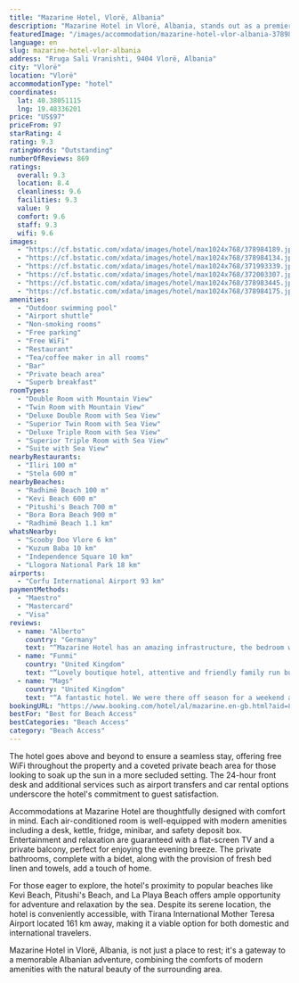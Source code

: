 ```yaml
---
title: "Mazarine Hotel, Vlorë, Albania"
description: "Mazarine Hotel in Vlorë, Albania, stands out as a premier destination for travelers seeking both relaxation and adventure."
featuredImage: "/images/accommodation/mazarine-hotel-vlor-albania-378984189.jpg"
language: en
slug: mazarine-hotel-vlor-albania
address: "Rruga Sali Vranishti, 9404 Vlorë, Albania"
city: "Vlorë"
location: "Vlorë"
accommodationType: "hotel"
coordinates:
  lat: 40.38051115
  lng: 19.48336201
price: "US$97"
priceFrom: 97
starRating: 4
rating: 9.3
ratingWords: "Outstanding"
numberOfReviews: 869
ratings:
  overall: 9.3
  location: 8.4
  cleanliness: 9.6
  facilities: 9.3
  value: 9
  comfort: 9.6
  staff: 9.3
  wifi: 9.6
images:
  - "https://cf.bstatic.com/xdata/images/hotel/max1024x768/378984189.jpg?k=b320f3edd9cd8ba252beab4310ebb0ebd1b909ceca11e677996cd4deba710dc7&o=&hp=1"
  - "https://cf.bstatic.com/xdata/images/hotel/max1024x768/378984134.jpg?k=7f7c13a996b59a1619693b5f16a246eed6c5fe7427d773671230b8da396fec9d&o=&hp=1"
  - "https://cf.bstatic.com/xdata/images/hotel/max1024x768/371993339.jpg?k=1b218e67ca64ce248612d7299c49e21ec127bcf994d6b335e92f4229e723298f&o=&hp=1"
  - "https://cf.bstatic.com/xdata/images/hotel/max1024x768/372003307.jpg?k=12840f4f815e8f12992d62c7d724da0a5c49bee85aa53c840bafb3fbca8ec1b1&o=&hp=1"
  - "https://cf.bstatic.com/xdata/images/hotel/max1024x768/378983445.jpg?k=4f9fa9b6bf1826f6735ce89282b923915a69cc1eed47be455b41b09c6ada059c&o=&hp=1"
  - "https://cf.bstatic.com/xdata/images/hotel/max1024x768/378984175.jpg?k=7f19f3644cb81137b65abff65daaca1fea18c542685ce83a6b89721c168250d6&o=&hp=1"
amenities:
  - "Outdoor swimming pool"
  - "Airport shuttle"
  - "Non-smoking rooms"
  - "Free parking"
  - "Free WiFi"
  - "Restaurant"
  - "Tea/coffee maker in all rooms"
  - "Bar"
  - "Private beach area"
  - "Superb breakfast"
roomTypes:
  - "Double Room with Mountain View"
  - "Twin Room with Mountain View"
  - "Deluxe Double Room with Sea View"
  - "Superior Twin Room with Sea View"
  - "Deluxe Triple Room with Sea View"
  - "Superior Triple Room with Sea View"
  - "Suite with Sea View"
nearbyRestaurants:
  - "Iliri 100 m"
  - "Stela 600 m"
nearbyBeaches:
  - "Radhimë Beach 100 m"
  - "Kevi Beach 600 m"
  - "Pitushi's Beach 700 m"
  - "Bora Bora Beach 900 m"
  - "Radhimë Beach 1.1 km"
whatsNearby:
  - "Scooby Doo Vlore 6 km"
  - "Kuzum Baba 10 km"
  - "Independence Square 10 km"
  - "Llogora National Park 18 km"
airports:
  - "Corfu International Airport 93 km"
paymentMethods:
  - "Maestro"
  - "Mastercard"
  - "Visa"
reviews:
  - name: "Alberto"
    country: "Germany"
    text: "“Mazarine Hotel has an amazing infrastructure, the bedroom was spacious, comfortable and clean. The bed was really comfortable. The pool area is also clean and the sun beds are clean and comfortable. A highlight is for the staff, really attentive...”"
  - name: "Funmi"
    country: "United Kingdom"
    text: "“Lovely boutique hotel, attentive and friendly family run business, rooms were great with balcony space and comfy beds. Clean and relaxing atmosphere especially by pool.”"
  - name: "Mags"
    country: "United Kingdom"
    text: "“A fantastic hotel. We were there off season for a weekend and could not have asked for more. Great facilities, amazing food and cocktails and super friendly and helpful service!”"
bookingURL: "https://www.booking.com/hotel/al/mazarine.en-gb.html?aid=8035640"
bestFor: "Best for Beach Access"
bestCategories: "Beach Access"
category: "Beach Access"
---
```


The hotel goes above and beyond to ensure a seamless stay, offering free WiFi throughout the property and a coveted private beach area for those looking to soak up the sun in a more secluded setting. The 24-hour front desk and additional services such as airport transfers and car rental options underscore the hotel's commitment to guest satisfaction.

Accommodations at Mazarine Hotel are thoughtfully designed with comfort in mind. Each air-conditioned room is well-equipped with modern amenities including a desk, kettle, fridge, minibar, and safety deposit box. Entertainment and relaxation are guaranteed with a flat-screen TV and a private balcony, perfect for enjoying the evening breeze. The private bathrooms, complete with a bidet, along with the provision of fresh bed linen and towels, add a touch of home.

For those eager to explore, the hotel's proximity to popular beaches like Kevi Beach, Pitushi's Beach, and La Playa Beach offers ample opportunity for adventure and relaxation by the sea. Despite its serene location, the hotel is conveniently accessible, with Tirana International Mother Teresa Airport located 161 km away, making it a viable option for both domestic and international travelers.

Mazarine Hotel in Vlorë, Albania, is not just a place to rest; it's a gateway to a memorable Albanian adventure, combining the comforts of modern amenities with the natural beauty of the surrounding area.